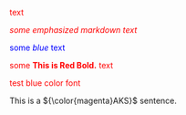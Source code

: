 <meta name=“robots” content=“noindex”>

<span style="color: red;">text</span>

<span style="color:red"> *some emphasized markdown text*</span>

<span style="color:blue">some *blue* text</span>

<span style="color:red">some **This is Red Bold.** text</span>

<font color='red'>test blue color font</font>

This is a ${\color{magenta}AKS}$ sentence.


